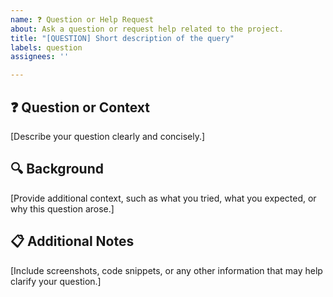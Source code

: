 ```yaml
---
name: ❓ Question or Help Request
about: Ask a question or request help related to the project.
title: "[QUESTION] Short description of the query"
labels: question
assignees: ''

---
```


## ❓ Question or Context
[Describe your question clearly and concisely.]

## 🔍 Background
[Provide additional context, such as what you tried, what you expected, or why this question arose.]

## 📋 Additional Notes
[Include screenshots, code snippets, or any other information that may help clarify your question.]